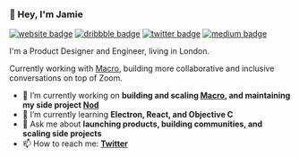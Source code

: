 ### 👋 Hey, I'm Jamie

[![website badge](https://img.shields.io/badge/jamiec.io-gray?style=flat&logo=openlayers)](https://jamiec.io)
[![dribbble badge](https://img.shields.io/badge/@jamiecarr-pink?style=flat&logo=dribbble)](https://dribbble.com/jamiecarr)
[![twitter badge](https://img.shields.io/badge/@jamiecio-blue?style=flat&logo=twitter)](https://twitter.com/jamiecio)
[![medium badge](https://img.shields.io/badge/@jamiecarr-black?style=flat&logo=medium)](https://medium.com/@jamiecarr)

I'm a Product Designer and Engineer, living in London.

Currently working with [Macro](https://macro.io), building more collaborative and inclusive conversations on top of Zoom.

- 🔭 I’m currently working on **building and scaling [Macro](https://macro.io), and maintaining my side project [Nod](https://nod.rocks)**
- 🌱 I’m currently learning **Electron, React, and Objective C**
- 💬 Ask me about **launching products, building communities, and scaling side projects**
- 📫 How to reach me: **[Twitter](https://twitter.com/jamieecaa)**
